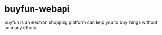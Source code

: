 # buyfun-webapi
buyfun is an electron shopping platform can help you to buy things without so many efforts
